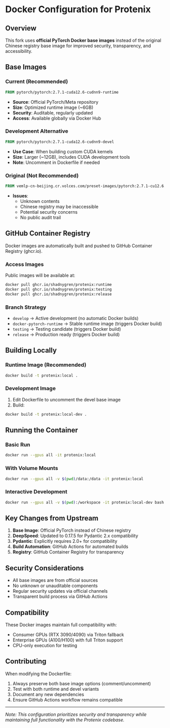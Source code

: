 # Docker Configuration for Protenix

## Overview

This fork uses **official PyTorch Docker base images** instead of the original Chinese registry base image for improved security, transparency, and accessibility.

## Base Images

### Current (Recommended)
```dockerfile
FROM pytorch/pytorch:2.7.1-cuda12.6-cudnn9-runtime
```
- **Source**: Official PyTorch/Meta repository
- **Size**: Optimized runtime image (~6GB)
- **Security**: Auditable, regularly updated
- **Access**: Available globally via Docker Hub

### Development Alternative
```dockerfile
FROM pytorch/pytorch:2.7.1-cuda12.6-cudnn9-devel
```
- **Use Case**: When building custom CUDA kernels
- **Size**: Larger (~12GB), includes CUDA development tools
- **Note**: Uncomment in Dockerfile if needed

### Original (Not Recommended)
```dockerfile
FROM vemlp-cn-beijing.cr.volces.com/preset-images/pytorch:2.7.1-cu12.6.3-py3.11-ubuntu22.04
```
- **Issues**: 
  - Unknown contents
  - Chinese registry may be inaccessible
  - Potential security concerns
  - No public audit trail

## GitHub Container Registry

Docker images are automatically built and pushed to GitHub Container Registry (ghcr.io).

### Access Images

Public images will be available at:
```bash
docker pull ghcr.io/shadnygren/protenix:runtime
docker pull ghcr.io/shadnygren/protenix:testing
docker pull ghcr.io/shadnygren/protenix:release
```

### Branch Strategy

- `develop` → Active development (no automatic Docker builds)
- `docker-pytorch-runtime` → Stable runtime image (triggers Docker build)
- `testing` → Testing candidate (triggers Docker build)
- `release` → Production ready (triggers Docker build)

## Building Locally

### Runtime Image (Recommended)
```bash
docker build -t protenix:local .
```

### Development Image
1. Edit Dockerfile to uncomment the devel base image
2. Build:
```bash
docker build -t protenix:local-dev .
```

## Running the Container

### Basic Run
```bash
docker run --gpus all -it protenix:local
```

### With Volume Mounts
```bash
docker run --gpus all -v $(pwd)/data:/data -it protenix:local
```

### Interactive Development
```bash
docker run --gpus all -v $(pwd):/workspace -it protenix:local-dev bash
```

## Key Changes from Upstream

1. **Base Image**: Official PyTorch instead of Chinese registry
2. **DeepSpeed**: Updated to 0.17.5 for Pydantic 2.x compatibility
3. **Pydantic**: Explicitly requires 2.0+ for compatibility
4. **Build Automation**: GitHub Actions for automated builds
5. **Registry**: GitHub Container Registry for transparency

## Security Considerations

- All base images are from official sources
- No unknown or unauditable components
- Regular security updates via official channels
- Transparent build process via GitHub Actions

## Compatibility

These Docker images maintain full compatibility with:
- Consumer GPUs (RTX 3090/4090) via Triton fallback
- Enterprise GPUs (A100/H100) with full Triton support
- CPU-only execution for testing

## Contributing

When modifying the Dockerfile:
1. Always preserve both base image options (comment/uncomment)
2. Test with both runtime and devel variants
3. Document any new dependencies
4. Ensure GitHub Actions workflow remains compatible

---

*Note: This configuration prioritizes security and transparency while maintaining full functionality with the Protenix codebase.*